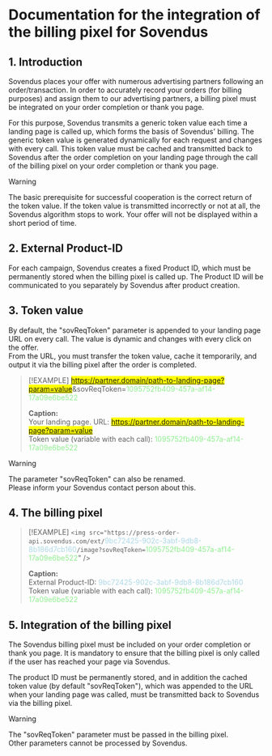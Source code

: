 # Documentation for the integration of the billing pixel for Sovendus

## 1. Introduction
Sovendus places your offer with numerous advertising partners following an order/transaction. In order to 
accurately record your orders (for billing purposes) and assign them to our advertising partners, a billing pixel must 
be integrated on your order completion or thank you page. 
 
For this purpose, Sovendus transmits a generic token value each time a landing page is called up, which forms the 
basis of Sovendus' billing. The generic token value is generated dynamically for each request and changes with every 
call. This token value must be cached and transmitted back to Sovendus after the order completion on your landing 
page through the call of the billing pixel on your order completion or thank you page. 

> [!WARNING]
> The basic prerequisite for successful cooperation is the correct return of the token value. 
If the token value is transmitted incorrectly or not at all, the Sovendus algorithm stops to work. Your offer will not be  displayed within a short period of time.

## 2. External Product-ID 
For each campaign, Sovendus creates a fixed Product ID, which must be permanently stored when the billing pixel is 
called up. The Product ID will be communicated to you separately by Sovendus after product creation.

## 3. Token value 
By default, the "sovReqToken" parameter is appended to your landing page URL on every call. The value is dynamic 
and changes with every click on the offer.  
From the URL, you must transfer the token value, cache it temporarily, and output it via the billing pixel after the 
order is completed.

> [!EXAMPLE]
> <mark>https://partner.domain/path-to-landing-page?param=value</mark>&sovReqToken=<span style="color:lightgreen">1095752fb409-457a-af14-17a09e6be522</span>
> 
> **Caption:**\
> Your landing page. URL: <mark>https://partner.domain/path-to-landing-page?param=value</mark> \
Token value (variable with each call): <span style="color:lightgreen">1095752fb409-457a-af14-17a09e6be522</span>

> [!WARNING]
> The parameter "sovReqToken" can also be renamed. \
> Please inform your Sovendus contact person about this.

## 4. The billing pixel
> [!EXAMPLE]
> ```<img src="https://press-order-api.sovendus.com/ext/```<span style="color:lightblue">9bc72425-902c-3abf-9db8-8b186d7cb160</span>```/image?sovReqToken=```<span style="color:lightgreen">1095752fb409-457a-af14-17a09e6be522</span>" />
>
> **Caption:**\
> External Product-ID: <span style="color:lightblue">9bc72425-902c-3abf-9db8-8b186d7cb160</span> \
Token value (variable with each call): <span style="color:lightgreen">1095752fb409-457a-af14-17a09e6be522</span>

## 5. Integration of the billing pixel 
The Sovendus billing pixel must be included on your order completion or thank you page. It is mandatory to ensure that the billing pixel is only called if the user has reached your page via Sovendus.

The product ID must be permanently stored, and in addition the cached token value (by default "sovReqToken"), which was appended to the URL when your landing page was called, must be transmitted back to Sovendus via the billing pixel.

> [!WARNING]
> The "sovReqToken" parameter must be passed in the billing pixel. \
> Other parameters cannot be processed by Sovendus.